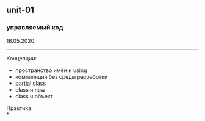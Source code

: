 ## unit-01
### управляемый код

16.05.2020  

---  

Концепции:  
* пространство имён и using
* компиляция без среды разработки
* partial class
* class и new
* class и объект

Практика:  
*